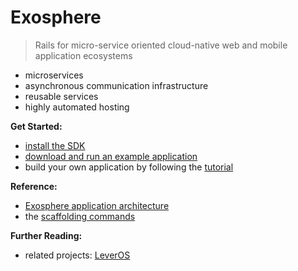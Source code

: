 # Exosphere
> Rails for micro-service oriented cloud-native web and mobile application ecosystems

- microservices
- asynchronous communication infrastructure
- reusable services
- highly automated hosting


__Get Started:__
* [install the SDK](install.md)
* [download and run an example application](example-apps.md)
* build your own application by following the [tutorial](tutorial)

__Reference:__
* [Exosphere application architecture](background/application-architecture.md)
* the [scaffolding commands](scaffolding.md)

__Further Reading:__
* related projects: [LeverOS](https://github.com/leveros/leveros)


